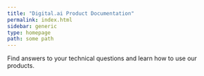 ```yaml
---
title: "Digital.ai Product Documentation"
permalink: index.html
sidebar: generic
type: homepage
path: some path
---
```


Find answers to your technical questions and learn how to use our products.


